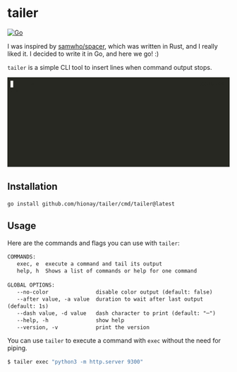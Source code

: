 # tailer

[![Go](https://github.com/hionay/tailer/actions/workflows/go.yml/badge.svg)](https://github.com/hionay/tailer/actions/workflows/go.yml)

I was inspired by [samwho/spacer](https://github.com/samwho/spacer), which was written in Rust, and I really liked it. I decided to write it in Go, and here we go! :)

`tailer` is a simple CLI tool to insert lines when command output stops.

![](https://github.com/hionay/tailer/blob/main/images/tailer.gif)

## Installation

```bash
go install github.com/hionay/tailer/cmd/tailer@latest
```

## Usage
Here are the commands and flags you can use with `tailer`:
```
COMMANDS:
   exec, e  execute a command and tail its output
   help, h  Shows a list of commands or help for one command

GLOBAL OPTIONS:
   --no-color               disable color output (default: false)
   --after value, -a value  duration to wait after last output (default: 1s)
   --dash value, -d value   dash character to print (default: "─")
   --help, -h               show help
   --version, -v            print the version
```

You can use `tailer` to execute a command with `exec` without the need for piping.

```bash
$ tailer exec "python3 -m http.server 9300"
```
